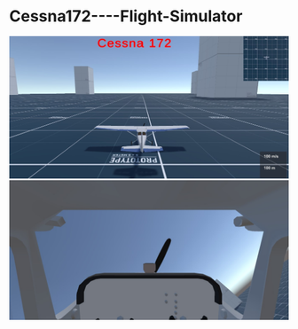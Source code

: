 # Cessna172----Flight-Simulator
![alt text](https://github.com/FIRAT44/Cessna172----Flight-Simulator/blob/main/ScreenShoots/cessna172-1.jpg)
![alt text](https://github.com/FIRAT44/Cessna172----Flight-Simulator/blob/main/ScreenShoots/cessna172-2.jpg)
